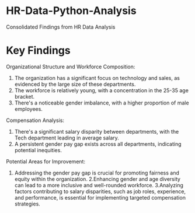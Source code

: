 # HR-Data-Python-Analysis

Consolidated Findings from HR Data Analysis
# Key Findings

Organizational Structure and Workforce Composition:

1. The organization has a significant focus on technology and sales, as evidenced by the large size of these departments.
2. The workforce is relatively young, with a concentration in the 25-35 age bracket.
3. There's a noticeable gender imbalance, with a higher proportion of male employees.

Compensation Analysis:

1. There's a significant salary disparity between departments, with the Tech department leading in average salary.
2. A persistent gender pay gap exists across all departments, indicating potential inequities.

Potential Areas for Improvement:

1. Addressing the gender pay gap is crucial for promoting fairness and equity within the organization.
2.Enhancing gender and age diversity can lead to a more inclusive and well-rounded workforce.
3.Analyzing factors contributing to salary disparities, such as job roles, experience, and performance, is essential for implementing targeted compensation strategies.
